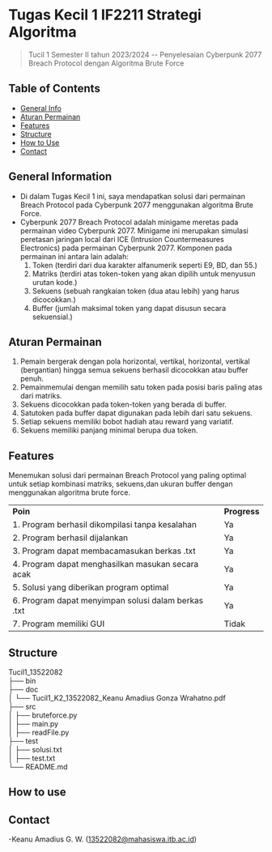 #  Tugas Kecil 1 IF2211 Strategi Algoritma  

>  Tucil 1  Semester II tahun 2023/2024 -- Penyelesaian Cyberpunk 2077 Breach Protocol dengan Algoritma Brute Force


## Table of Contents
* [General Info](#general-information)
* [Aturan Permainan](#aturan-permainan)
* [Features](#features)
* [Structure](#structure)
* [How to Use](#how-to-use)
* [Contact](#contact)


## General Information
- Di dalam Tugas Kecil 1 ini, saya mendapatkan solusi dari permainan Breach Protocol pada Cyberpunk 2077 menggunakan algoritma Brute Force.
- Cyberpunk 2077 Breach Protocol adalah minigame meretas pada permainan video Cyberpunk 2077.
 Minigame ini merupakan simulasi peretasan jaringan local dari ICE (Intrusion Countermeasures
 Electronics) pada permainan Cyberpunk 2077. Komponen pada permainan ini antara lain adalah:
   1. Token (terdiri dari dua karakter alfanumerik seperti E9, BD, dan 55.)
   2. Matriks (terdiri atas token-token yang akan dipilih untuk menyusun urutan kode.)
   3. Sekuens (sebuah rangkaian token (dua atau lebih) yang harus dicocokkan.)
   4. Buffer (jumlah maksimal token yang dapat disusun secara sekuensial.)


## Aturan Permainan
 1. Pemain bergerak dengan pola horizontal, vertikal, horizontal, vertikal (bergantian) hingga semua sekuens berhasil dicocokkan atau buffer penuh.
 2. Pemainmemulai dengan memilih satu token pada posisi baris paling atas dari matriks.
 3. Sekuens dicocokkan pada token-token yang berada di buffer.
 4. Satutoken pada buffer dapat digunakan pada lebih dari satu sekuens.
 5. Setiap sekuens memiliki bobot hadiah atau reward yang variatif.
 6. Sekuens memiliki panjang minimal berupa dua token.

## Features
Menemukan solusi dari permainan Breach Protocol yang paling optimal untuk
 setiap kombinasi matriks, sekuens,dan ukuran buffer dengan menggunakan algoritma brute force.
<table>
    <tr>
      <td><b>Poin</b></td>
      <td><b>Progress</b></td>
    </tr>
    <tr>
      <td>1. Program berhasil dikompilasi tanpa kesalahan</td>
      <td>Ya</td>
    </tr>
    <tr>
      <td> 2. Program berhasil dijalankan</td>
      <td>Ya</td>
    </tr>
    <tr>
      <td>3. Program dapat membacamasukan berkas .txt</td>
      <td>Ya</td>
    </tr>
    <tr>
      <td> 4. Program dapat menghasilkan masukan secara acak</td>
      <td>Ya</td>
    </tr>
    <tr>
      <td> 5. Solusi yang diberikan program optimal</td>
      <td>Ya</td>
    </tr>
    <tr>
      <td> 6. Program dapat menyimpan solusi dalam berkas .txt</td>
      <td>Ya</td>
    </tr>
    <tr>
      <td> 7. Program memiliki GUI</td>
      <td>Tidak</td>
    </tr>
</table>

## Structure
Tucil1_13522082 <br>
 ├── bin    <br>
 ├── doc    <br>
 │ └── Tucil1_K2_13522082_Keanu Amadius Gonza Wrahatno.pdf <br>
 ├── src    <br>
 │ ├── bruteforce.py <br>
 │ ├── main.py   <br>
 │ ├── readFile.py  <br>
 ├── test   <br>
 │ ├── solusi.txt <br>
 │ ├── test.txt <br>
 └── README.md  <br>

## How to use

## Contact
-Keanu Amadius G. W.	(13522082@mahasiswa.itb.ac.id)